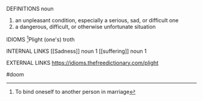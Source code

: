 DEFINITIONS
noun
1. an unpleasant condition, especially a serious, sad, or difficult one
2. a dangerous, difficult, or otherwise unfortunate situation

IDIOMS
[^1]Plight (one's) troth

INTERNAL LINKS
[[Sadness]] noun 1
[[suffering]] noun 1



EXTERNAL LINKS
https://idioms.thefreedictionary.com/plight


#doom 

[^1]: To bind oneself to another person in marriage

